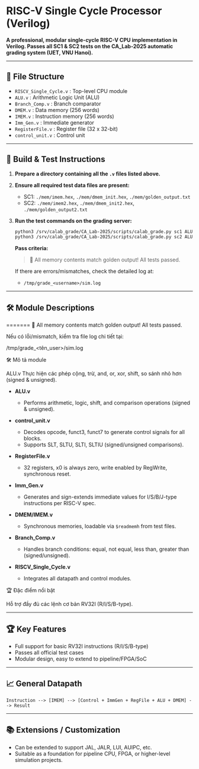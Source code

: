 # RISC-V Single Cycle Processor (Verilog)

**A professional, modular single-cycle RISC-V CPU implementation in Verilog. Passes all SC1 & SC2 tests on the CA_Lab-2025 automatic grading system (UET, VNU Hanoi).**

---

## 📁 File Structure

- `RISCV_Single_Cycle.v` : Top-level CPU module
- `ALU.v`                : Arithmetic Logic Unit (ALU)
- `Branch_Comp.v`        : Branch comparator
- `DMEM.v`               : Data memory (256 words)
- `IMEM.v`               : Instruction memory (256 words)
- `Imm_Gen.v`            : Immediate generator
- `RegisterFile.v`       : Register file (32 x 32-bit)
- `control_unit.v`       : Control unit

---

## 🚀 Build & Test Instructions

1. **Prepare a directory containing all the `.v` files listed above.**

2. **Ensure all required test data files are present:**
   - SC1: `./mem/imem.hex`, `./mem/dmem_init.hex`, `./mem/golden_output.txt`
   - SC2: `./mem/imem2.hex`, `./mem/dmem_init2.hex`, `./mem/golden_output2.txt`

3. **Run the test commands on the grading server:**

   ```bash
   python3 /srv/calab_grade/CA_Lab-2025/scripts/calab_grade.py sc1 ALU.v Branch_Comp.v DMEM.v IMEM.v Imm_Gen.v RISCV_Single_Cycle.v RegisterFile.v control_unit.v
   python3 /srv/calab_grade/CA_Lab-2025/scripts/calab_grade.py sc2 ALU.v Branch_Comp.v DMEM.v IMEM.v Imm_Gen.v RISCV_Single_Cycle.v RegisterFile.v control_unit.v
   ```

   **Pass criteria:**
   > 🎉 All memory contents match golden output! All tests passed.

   If there are errors/mismatches, check the detailed log at:
   - `/tmp/grade_<username>/sim.log`

---

## 🛠️ Module Descriptions
=======
🎉 All memory contents match golden output! All tests passed.

Nếu có lỗi/mismatch, kiểm tra file log chi tiết tại:

/tmp/grade_<tên_user>/sim.log

🛠️ Mô tả module

ALU.v
Thực hiện các phép cộng, trừ, and, or, xor, shift, so sánh nhỏ hơn (signed & unsigned).

- **ALU.v**
  - Performs arithmetic, logic, shift, and comparison operations (signed & unsigned).

- **control_unit.v**
  - Decodes opcode, funct3, funct7 to generate control signals for all blocks.
  - Supports SLT, SLTU, SLTI, SLTIU (signed/unsigned comparisons).

- **RegisterFile.v**
  - 32 registers, x0 is always zero, write enabled by RegWrite, synchronous reset.

- **Imm_Gen.v**
  - Generates and sign-extends immediate values for I/S/B/J-type instructions per RISC-V spec.

- **DMEM/IMEM.v**
  - Synchronous memories, loadable via `$readmemh` from test files.

- **Branch_Comp.v**
  - Handles branch conditions: equal, not equal, less than, greater than (signed/unsigned).

- **RISCV_Single_Cycle.v**
  - Integrates all datapath and control modules.

🏆 Đặc điểm nổi bật

Hỗ trợ đầy đủ các lệnh cơ bản RV32I (R/I/S/B-type).

---

## 🏆 Key Features

- Full support for basic RV32I instructions (R/I/S/B-type)
- Passes all official test cases
- Modular design, easy to extend to pipeline/FPGA/SoC

---

## 📈 General Datapath

```
Instruction --> [IMEM] --> [Control + ImmGen + RegFile + ALU + DMEM] --> Result
```

---

## 📚 Extensions / Customization

- Can be extended to support JAL, JALR, LUI, AUIPC, etc.
- Suitable as a foundation for pipeline CPU, FPGA, or higher-level simulation projects.


